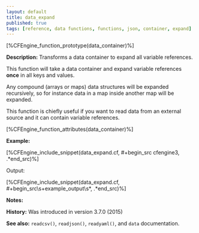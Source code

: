 ```yaml
---
layout: default
title: data_expand
published: true
tags: [reference, data functions, functions, json, container, expand]
---
```


[%CFEngine_function_prototype(data_container)%]

**Description:** Transforms a data container to expand all variable references.

This function will take a data container and expand variable
references **once** in all keys and values.

Any compound (arrays or maps) data structures will be expanded
recursively, so for instance data in a map inside another map will be
expanded.

This function is chiefly useful if you want to read data from an
external source and it can contain variable references.

[%CFEngine_function_attributes(data_container)%]

**Example:**

[%CFEngine_include_snippet(data_expand.cf, #\+begin_src cfengine3, .*end_src)%]

Output:

[%CFEngine_include_snippet(data_expand.cf, #\+begin_src\s+example_output\s*, .*end_src)%]

**Notes:**

**History:** Was introduced in version 3.7.0 (2015)

**See also:** `readcsv()`, `readjson()`, `readyaml()`, and `data` documentation.
